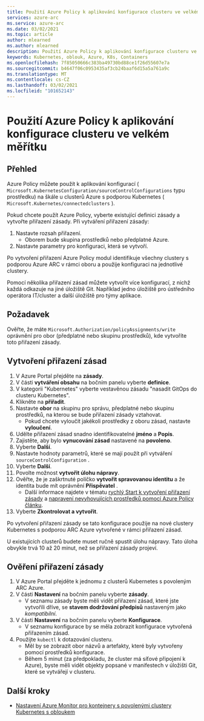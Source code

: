 ```yaml
---
title: Použití Azure Policy k aplikování konfigurace clusteru ve velkém měřítku
services: azure-arc
ms.service: azure-arc
ms.date: 03/02/2021
ms.topic: article
author: mlearned
ms.author: mlearned
description: Použití Azure Policy k aplikování konfigurace clusteru ve velkém měřítku
keywords: Kubernetes, oblouk, Azure, K8s, Containers
ms.openlocfilehash: 7f85050666c383ba49730bd88ce1f26d55607e7a
ms.sourcegitcommit: b4647f06c0953435af3cb24baaf6d15a5a761a9c
ms.translationtype: MT
ms.contentlocale: cs-CZ
ms.lasthandoff: 03/02/2021
ms.locfileid: "101652143"
---
```

# <a name="use-azure-policy-to-apply-cluster-configurations-at-scale"></a>Použití Azure Policy k aplikování konfigurace clusteru ve velkém měřítku

## <a name="overview"></a>Přehled

Azure Policy můžete použít k aplikování konfigurací ( `Microsoft.KubernetesConfiguration/sourceControlConfigurations` typu prostředku) na škále u clusterů Azure s podporou Kubernetes ( `Microsoft.Kubernetes/connectedclusters` ).

Pokud chcete použít Azure Policy, vyberte existující definici zásady a vytvořte přiřazení zásady. Při vytváření přiřazení zásady:
1. Nastavte rozsah přiřazení.
    * Oborem bude skupina prostředků nebo předplatné Azure. 
2. Nastavte parametry pro konfiguraci, která se vytvoří. 

Po vytvoření přiřazení Azure Policy modul identifikuje všechny clustery s podporou Azure ARC v rámci oboru a použije konfiguraci na jednotlivé clustery.

Pomocí několika přiřazení zásad můžete vytvořit více konfigurací, z nichž každá odkazuje na jiné úložiště Git. Například jedno úložiště pro ústředního operátora IT/cluster a další úložiště pro týmy aplikace.

## <a name="prerequisite"></a>Požadavek

Ověřte, že máte `Microsoft.Authorization/policyAssignments/write` oprávnění pro obor (předplatné nebo skupinu prostředků), kde vytvoříte toto přiřazení zásady.

## <a name="create-a-policy-assignment"></a>Vytvoření přiřazení zásad

1. V Azure Portal přejděte na **zásady**.
1. V části **vytváření obsahu** na bočním panelu vyberte **definice**.
1. V kategorii "Kubernetes" vyberte vestavěnou zásadu "nasadit GitOps do clusteru Kubernetes". 
1. Klikněte na **přiřadit**.
1. Nastavte **obor** na skupinu pro správu, předplatné nebo skupinu prostředků, na kterou se bude přiřazení zásady vztahovat.
    * Pokud chcete vyloučit jakékoli prostředky z oboru zásad, nastavte **vyloučení**.
1. Udělte přiřazení zásad snadno identifikovatelné **jméno** a **Popis**.
1. Zajistěte, aby bylo **vynucování zásad** nastavené na **povoleno**.
1. Vyberte **Další**.
1. Nastavte hodnoty parametrů, které se mají použít při vytváření `sourceControlConfiguration` .
1. Vyberte **Další**.
1. Povolte možnost **vytvořit úlohu nápravy**.
1. Ověřte, že je zaškrtnuté políčko **vytvořit spravovanou identitu** a že identita bude mít oprávnění **Přispěvatel** . 
    * Další informace najdete v tématu [rychlý Start k vytvoření přiřazení zásady](../../governance/policy/assign-policy-portal.md) a [napravení nevyhovujících prostředků pomocí Azure Policy článku](../../governance/policy/how-to/remediate-resources.md).
1. Vyberte **Zkontrolovat a vytvořit**.

Po vytvoření přiřazení zásady se tato konfigurace použije na nové clustery Kubernetes s podporou ARC Azure vytvořené v rámci přiřazení zásad.

U existujících clusterů budete muset ručně spustit úlohu nápravy. Tato úloha obvykle trvá 10 až 20 minut, než se přiřazení zásady projeví.

## <a name="verify-a-policy-assignment"></a>Ověření přiřazení zásady

1. V Azure Portal přejděte k jednomu z clusterů Kubernetes s povoleným ARC Azure.
1. V části **Nastavení** na bočním panelu vyberte **zásady**. 
    * V seznamu zásady byste měli vidět přiřazení zásad, které jste vytvořili dříve, se **stavem dodržování předpisů** nastaveným jako *kompatibilní*.
1. V části **Nastavení** na bočním panelu vyberte **Konfigurace**.
    * V seznamu konfigurace by se měla zobrazit konfigurace vytvořená přiřazením zásad.
1. Použijte `kubectl` k dotazování clusteru. 
    * Měl by se zobrazit obor názvů a artefakty, které byly vytvořeny pomocí prostředků konfigurace.
    * Během 5 minut (za předpokladu, že cluster má síťové připojení k Azure), byste měli vidět objekty popsané v manifestech v úložišti Git, které se vytvářejí v clusteru.

## <a name="next-steps"></a>Další kroky

* [Nastavení Azure Monitor pro kontejnery s povolenými clustery Kubernetes s obloukem](../../azure-monitor/containers/container-insights-enable-arc-enabled-clusters.md)
